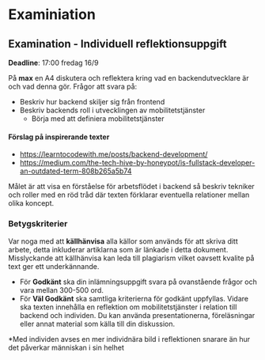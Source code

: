 # Examiniation

## Examination - Individuell reflektionsuppgift
**Deadline**: 17:00 fredag 16/9

På **max** en A4 diskutera och reflektera kring vad en backendutvecklare är och vad denna gör. Frågor att svara på:
- Beskriv hur backend skiljer sig från frontend
- Beskriv backends roll i utvecklingen av mobilitetstjänster
  - Börja med att definiera mobilitetstjänster

#### Förslag på inspirerande texter
- https://learntocodewith.me/posts/backend-development/
- https://medium.com/the-tech-hive-by-honeypot/is-fullstack-developer-an-outdated-term-808b265a5b74

Målet är att visa en förståelse för arbetsflödet i backend så beskriv tekniker och roller med en röd tråd där texten förklarar eventuella relationer mellan olika koncept.

### Betygskriterier
Var noga med att **källhänvisa** alla källor som används för att skriva ditt arbete, detta inkluderar artiklarna som är länkade i detta dokument. Misslyckande att källhänvisa kan leda till plagiarism vilket oavsett kvalite på text ger ett underkännande.

- För **Godkänt** ska din inlämningsuppgift svara på ovanstående frågor och vara mellan 300-500 ord.
- För **Väl Godkänt** ska samtliga kriterierna för godkänt uppfyllas. Vidare ska texten innehålla en reflektion om mobilitetstjänster i relation till backend och individen. Du kan använda presentationerna, föreläsningar eller annat material som källa till din diskussion.

*Med individen avses en mer individnära bild i reflektionen snarare än hur det påverkar människan i sin helhet


